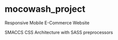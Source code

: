 # mocowash_project

Responsive Mobile E-Commerce Website

SMACCS CSS Architecture with SASS preprocessors
